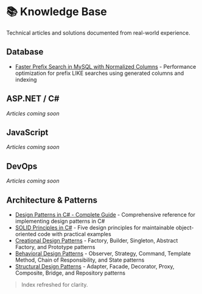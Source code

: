 # 📚 Knowledge Base

Technical articles and solutions documented from real-world experience.

## Database
- [Faster Prefix Search in MySQL with Normalized Columns](database/mysql-prefix-search-normalized-column.md) - Performance optimization for prefix LIKE searches using generated columns and indexing

## ASP.NET / C#
*Articles coming soon*

## JavaScript
*Articles coming soon*

## DevOps
*Articles coming soon*

## Architecture & Patterns
- [Design Patterns in C# - Complete Guide](architecture-patterns/design-patterns-csharp-overview.md) - Comprehensive reference for implementing design patterns in C#
- [SOLID Principles in C#](architecture-patterns/solid-principles-csharp.md) - Five design principles for maintainable object-oriented code with practical examples
- [Creational Design Patterns](architecture-patterns/creational-patterns-csharp.md) - Factory, Builder, Singleton, Abstract Factory, and Prototype patterns
- [Behavioral Design Patterns](architecture-patterns/behavioral-patterns-csharp.md) - Observer, Strategy, Command, Template Method, Chain of Responsibility, and State patterns
- [Structural Design Patterns](architecture-patterns/structural-patterns-csharp.md) - Adapter, Facade, Decorator, Proxy, Composite, Bridge, and Repository patterns

> Index refreshed for clarity.
